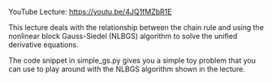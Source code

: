 YouTube Lecture: https://youtu.be/4JQ1fMZbR1E 

This lecture deals with the relationship between the chain rule and using the nonlinear block Gauss-Siedel (NLBGS) algorithm to solve the unified derivative equations. 

The code snippet in simple_gs.py gives you a simple toy problem that you can use to play around with the NLBGS algorithm shown in the lecture. 
